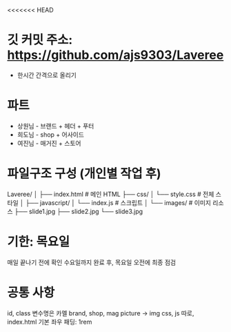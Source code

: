 <<<<<<< HEAD
# 깃 커밋 주소: https://github.com/ajs9303/Laveree
- 한시간 간격으로 올리기

# 파트
- 상원님 - 브랜드 + 헤더 + 푸터
- 희도님 - shop + 어사이드
- 여진님 - 매거진 + 스토어

# 파일구조 구성 (개인별 작업 후) 
Laveree/
│
├── index.html          # 메인 HTML
├── css/
│   └── style.css       # 전체 스타일
│
├── javascript/
│   └── index.js        # 스크립트
│
└── images/             # 이미지 리소스
    ├── slide1.jpg
    ├── slide2.jpg
    └── slide3.jpg
 
# 기한: 목요일
   매일 끝나기 전에 확인
   수요일까지 완료 후, 목요일 오전에 최종 점검

# 공통 사항
id, class 변수명은 카멜
brand, shop, mag
picture -> img
css, js 따로, index.html
기본 좌우 패딩: 1rem